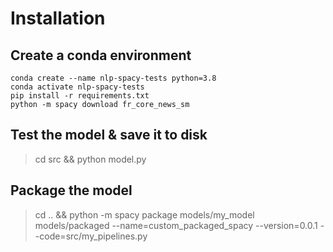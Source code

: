 
# Installation

## Create a conda environment
```
conda create --name nlp-spacy-tests python=3.8
conda activate nlp-spacy-tests
pip install -r requirements.txt 
python -m spacy download fr_core_news_sm
```


## Test the model & save it to disk 

> cd src && python model.py


## Package the model 

> cd .. && python -m spacy package models/my_model models/packaged --name=custom_packaged_spacy --version=0.0.1 --code=src/my_pipelines.py
	

